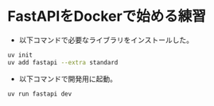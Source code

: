 # FastAPIをDockerで始める練習
- 以下コマンドで必要なライブラリをインストールした。
```sh
uv init
uv add fastapi --extra standard
```

- 以下コマンドで開発用に起動。
```sh
uv run fastapi dev
```
